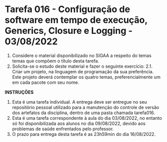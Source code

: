 # Tarefa 016 - Configuração de software em tempo de execução, Generics, Closure e Logging - 03/08/2022

1. Considere o material disponibilizado no SIGAA a respeito do temas temas que compõem o título desta tarefa.
2. Solicita-se o estudo deste material e fazer o seguinte exercício:
   2.1. Criar um projeto, na linguagem de programação da sua preferência. Este projeto deverá contemplar os quatro temas, preferencialmente um em cada pacote com seu nome.

**INSTRUÇÕES**
1. Esta é uma tarefa individual. A entrega deve ser entregue no seu repositório pessoal utilizado para a manutenção do controle de versão dos artefatos da disciplina, dentro de uma pasta chamada tarefa016.
2. Esta é uma tarefa correspondente à aula do dia 03/08/2022, no entanto só foi disponibilizada aos alunos no dia 09/08/2022, devido aos problemas de saúde enfrentados pelo professor.
4. O prazo para entrega desta tarefa é as 23h59min do dia 16/08/2022.
